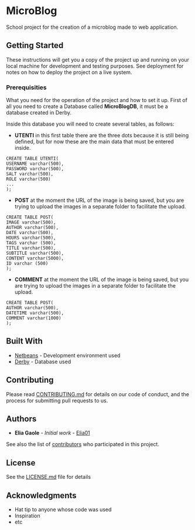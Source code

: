 # MicroBlog
School project for the creation of a microblog made to web application.

## Getting Started

These instructions will get you a copy of the project up and running on your local machine for development and testing purposes. See deployment for notes on how to deploy the project on a live system.

### Prerequisities

What you need for the operation of the project and how to set it up.
First of all you need to create a Database called **MicroBlogDB**, it must be a database created in Derby.

Inside this database you will need to create several tables, as follows:

- **UTENTI**
in this first table there are the three dots because it is still being defined, but for now these are the main data that must be entered inside.

```
CREATE TABLE UTENTI(
USERNAME varchar(500),
PASSWORD varchar(500),
SALT varchar(500),
ROLE varchar(500)
...
);
```

- **POST**
at the moment the URL of the image is being saved, but you are trying to upload the images in a separate folder to facilitate the upload.

```
CREATE TABLE POST(
IMAGE varchar(500),
AUTHOR varchar(500),
DATE varchar(500),
HOURS varchar(500),
TAGS varchar (500),
TITLE varchar(500),
SUBTITLE varchar(500),
CONTENT varchar(5000),
ID varchar (500)
);
```

- **COMMENT**
at the moment the URL of the image is being saved, but you are trying to upload the images in a separate folder to facilitate the upload.

```
CREATE TABLE POST(
AUTHOR varchar(500),
DATETIME varchar(500),
COMMENT varchar(1000)
);
```

## Built With

* [Netbeans](https://netbeans.org/) - Development environment used
* [Derby](https://db.apache.org/derby/derby_downloads.html) - Database used

## Contributing

Please read [CONTRIBUTING.md](https://github.com/Elia01/MicroBlog/blob/master/CONTRIBUTING.md) for details on our code of conduct, and the process for submitting pull requests to us.

## Authors

* **Elia Gaole** - *Initial work* - [Elia01](https://github.com/Elia01)

See also the list of [contributors](https://github.com/Elia01/MicroBlog/graphs/contributors) who participated in this project.

## License

See the [LICENSE.md](https://github.com/Elia01/MicroBlog/blob/master/LICENSE) file for details

## Acknowledgments

* Hat tip to anyone whose code was used
* Inspiration
* etc
